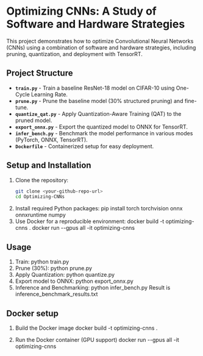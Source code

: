 # Optimizing CNNs: A Study of Software and Hardware Strategies

This project demonstrates how to optimize Convolutional Neural Networks (CNNs) using a combination of software and hardware strategies, including pruning, quantization, and deployment with TensorRT.

## Project Structure
- **`train.py`** - Train a baseline ResNet-18 model on CIFAR-10 using One-Cycle Learning Rate.
- **`prune.py`** - Prune the baseline model (30% structured pruning) and fine-tune.
- **`quantize_qat.py`** - Apply Quantization-Aware Training (QAT) to the pruned model.
- **`export_onnx.py`** - Export the quantized model to ONNX for TensorRT.
- **`infer_bench.py`** - Benchmark the model performance in various modes (PyTorch, ONNX, TensorRT).
- **`Dockerfile`** - Containerized setup for easy deployment.

## Setup and Installation
1. Clone the repository:
   ```bash
   git clone <your-github-repo-url>
   cd Optimizing-CNNs
2. Install required Python packages:
   pip install torch torchvision onnx onnxruntime numpy
3. Use Docker for a reproducible environment:
   docker build -t optimizing-cnns .
   docker run --gpus all -it optimizing-cnns

## Usage
1. Train:
   python train.py
2. Prune (30%):
   python prune.py
3. Apply Quantization:
   python quantize.py
4. Export model to ONNX:
   python export_onnx.py
5. Inference and Benchmarking:
   python infer_bench.py
Result is inference_benchmark_results.txt

## Docker setup
1. Build the Docker image
docker build -t optimizing-cnns .

2. Run the Docker container (GPU support)
docker run --gpus all -it optimizing-cnns
